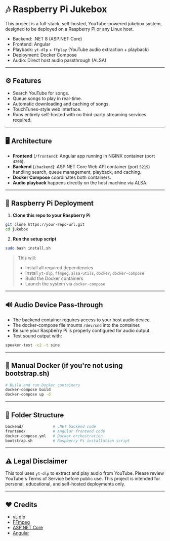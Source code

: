 
# 🎶 Raspberry Pi Jukebox

This project is a full-stack, self-hosted, YouTube-powered jukebox system, designed to be deployed on a Raspberry Pi or any Linux host.

- Backend: .NET 8 (ASP.NET Core)
- Frontend: Angular
- Playback: `yt-dlp` + `ffplay` (YouTube audio extraction + playback)
- Deployment: Docker Compose
- Audio: Direct host audio passthrough (ALSA)

---

## ⚙️ Features

- Search YouTube for songs.
- Queue songs to play in real-time.
- Automatic downloading and caching of songs.
- TouchTunes-style web interface.
- Runs entirely self-hosted with no third-party streaming services required.

---

## 🖥 Architecture

- **Frontend** (`/frontend`): Angular app running in NGINX container (port `4200`).
- **Backend** (`/backend`): ASP.NET Core Web API container (port `5219`) handling search, queue management, playback, and caching.
- **Docker Compose** coordinates both containers.
- **Audio playback** happens directly on the host machine via ALSA.

---

## 🚀 Raspberry Pi Deployment

1. **Clone this repo to your Raspberry Pi**

```bash
git clone https://your-repo-url.git
cd jukebox
```

2. **Run the setup script**

```bash
sudo bash install.sh
```

> This will:
> - Install all required dependencies
> - Install `yt-dlp`, `ffmpeg`, `alsa-utils`, `docker`, `docker-compose`
> - Build the Docker containers
> - Launch the system via `docker-compose`

---

## 🔊 Audio Device Pass-through

- The backend container requires access to your host audio device.
- The docker-compose file mounts `/dev/snd` into the container.
- Be sure your Raspberry Pi is properly configured for audio output.
- Test sound output with:

```bash
speaker-test -c2 -t sine
```

---

## 🔧 Manual Docker (if you're not using bootstrap.sh)

```bash
# Build and run Docker containers
docker-compose build
docker-compose up -d
```

---

## 📂 Folder Structure

```bash
backend/             # .NET backend code
frontend/            # Angular frontend code
docker-compose.yml   # Docker orchestration
bootstrap.sh         # Raspberry Pi installation script
```

---

## ⚠ Legal Disclaimer

This tool uses `yt-dlp` to extract and play audio from YouTube. Please review YouTube's Terms of Service before public use. This project is intended for personal, educational, and self-hosted deployments only.

---

## ❤️ Credits

- [yt-dlp](https://github.com/yt-dlp/yt-dlp)
- [FFmpeg](https://ffmpeg.org/)
- [ASP.NET Core](https://dotnet.microsoft.com/)
- [Angular](https://angular.io/)
